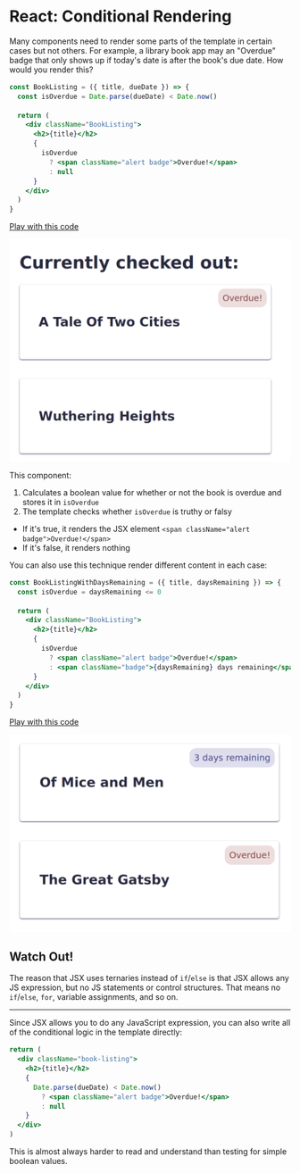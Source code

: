 # React: Conditional Rendering

Many components need to render some parts of the template in certain cases but not others. For example, a library book app may an "Overdue" badge that only shows up if today's date is after the book's due date. How would you render this?

```jsx
const BookListing = ({ title, dueDate }) => {
  const isOverdue = Date.parse(dueDate) < Date.now()

  return (
    <div className="BookListing">
      <h2>{title}</h2>
      {
        isOverdue
          ? <span className="alert badge">Overdue!</span>
          : null
      }
    </div>
  )
}
```

[Play with this code](https://codesandbox.io/s/little-surf-b2qot?file=/src/BookListing.js)

![2 books, 1 overdue](assets/conditional-rendering-1.png)

This component:

1. Calculates a boolean value for whether or not the book is overdue and stores it in `isOverdue`
2. The template checks whether `isOverdue` is truthy or falsy
  * If it's true, it renders the JSX element `<span className="alert badge">Overdue!</span>`
  * If it's false, it renders nothing

You can also use this technique render different content in each case:

```jsx
const BookListingWithDaysRemaining = ({ title, daysRemaining }) => {
  const isOverdue = daysRemaining <= 0

  return (
    <div className="BookListing">
      <h2>{title}</h2>
      {
        isOverdue
          ? <span className="alert badge">Overdue!</span>
          : <span className="badge">{daysRemaining} days remaining</span>
      }
    </div>
  )
}
```

[Play with this code](https://codesandbox.io/s/little-surf-b2qot?file=/src/BookListingWithDaysRemaining.js)

![2 books, 1 overdue, 1 with 3 days remaining](assets/conditional-rendering-2.png)

## Watch Out!

The reason that JSX uses ternaries instead of `if`/`else` is that JSX allows any JS expression, but no JS statements or control structures. That means no `if`/`else`, `for`, variable assignments, and so on.

---

Since JSX allows you to do any JavaScript expression, you can also write all of the conditional logic in the template directly:

```jsx
return (
  <div className="book-listing">
    <h2>{title}</h2>
    {
      Date.parse(dueDate) < Date.now()
        ? <span className="alert badge">Overdue!</span>
        : null
    }
  </div>
)
```

This is almost always harder to read and understand than testing for simple boolean values.
